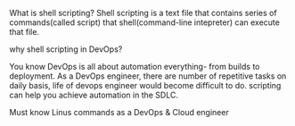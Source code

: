 What is shell scripting?
 Shell scripting is a text file that contains series of commands(called script) that shell(command-line intepreter) can execute that file. 

why shell scripting in DevOps?

 You know DevOps is all about automation everything- from builds to deployment.
 As a DevOps engineer, there are number of repetitive tasks on daily basis, life of devops engineer would become difficult to do. scripting can help you achieve automation in the SDLC.

Must know Linus commands as a DevOps & Cloud engineer
 
 